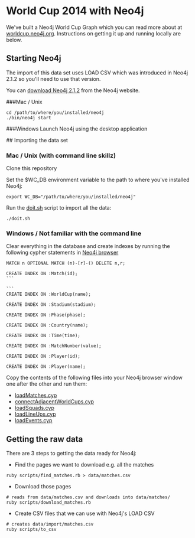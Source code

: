 World Cup 2014 with Neo4j
==============

We've built a Neo4j World Cup Graph which you can read more about at [worldcup.neo4j.org](http://worldcup.neo4j.org/). Instructions on getting it up and running locally are below.

## Starting Neo4j

The import of this data set uses LOAD CSV which was introduced in Neo4j 2.1.2 so you'll need to use that version.

You can [download Neo4j 2.1.2](http://www.neo4j.org/download) from the Neo4j website.

###Mac / Unix
````
cd /path/to/where/you/installed/neo4j
./bin/neo4j start
````

###Windows
Launch Neo4j using the desktop application

## Importing the data set

### Mac / Unix (with command line skillz)

Clone this repository

Set the $WC_DB environment variable to the path to where you've installed Neo4j:

````
export WC_DB="/path/to/where/you/installed/neo4j"
````

Run the [doit.sh](doit.sh) script to import all the data:

````
./doit.sh
````

### Windows / Not familiar with the command line

Clear everything in the database and create indexes by running the following cypher statements in [Neo4j browser](http://localhost:7474)

````
MATCH n OPTIONAL MATCH (n)-[r]-() DELETE n,r;
````

````
CREATE INDEX ON :Match(id);
```

```
CREATE INDEX ON :WorldCup(name);
````

````
CREATE INDEX ON :Stadium(stadium);
````

````
CREATE INDEX ON :Phase(phase);
````

````
CREATE INDEX ON :Country(name);
````

````
CREATE INDEX ON :Time(time);
````

````
CREATE INDEX ON :MatchNumber(value);
````

````
CREATE INDEX ON :Player(id);
````

````
CREATE INDEX ON :Player(name);
````

Copy the contents of the following files into your Neo4j browser window one after the other and run them:

* [loadMatches.cyp](data/import/loadMatches.cyp)
* [connectAdjacentWorldCups.cyp](data/import/connectAdjacentWorldCups.cyp)
* [loadSquads.cyp](data/import/loadSquads.cyp)
* [loadLineUps.cyp](data/import/loadLineUps.cyp)
* [loadEvents.cyp](data/import/loadEvents.cyp)

## Getting the raw data

There are 3 steps to getting the data ready for Neo4j:

* Find the pages we want to download e.g. all the matches

````
ruby scripts/find_matches.rb > data/matches.csv
````

* Download those pages

````
# reads from data/matches.csv and downloads into data/matches/
ruby scripts/download_matches.rb
````

* Create CSV files that we can use with Neo4j's LOAD CSV

````
# creates data/import/matches.csv
ruby scripts/to_csv
````